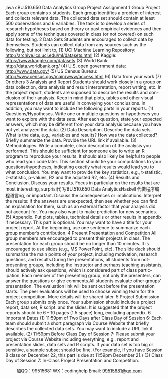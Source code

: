 java cBU.510.650 Data Analytics Group Project Assignment 
1          Group Project Each   group   contains x students.    Each   group   identifies   a   problem   of   interest   and   collects   relevant   data.    The   collected   data   set   should   contain   at   least 500 observations   and 6 variables.    The   task   is   to   develop   a   series   of research   hypotheses   based   on   theory   or   past   empirical   evidences   and   then   apply   some   of the   techniques   covered   in   class   (or   not   covered)   on   such   data   for   testing.
2 Data Sets 
Students   are   encouraged   to   collect   data   by   themselves.   Students   can   collect   data   from   any   sources   such   as   the   following,   but   not   limit   to,
(1)   UCI   Machine   Learning   Repository: http://archive.ics.uci.edu/ml/datasets.html 
(2)   Kaggle: https://www.kaggle.com/datasets 
(3)   World Bank: http://data.worldbank.org/ 
(4)   U.S. open government   data: http://www.data.gov/ 
(5)   US   Census   Bureau: http://www.census.gov/main/www/access.html 
(6)      Data   from   your   work
(7)    Or   others
3 Analysis and Report Students   should work   closely   in   a group on   data   collection,   data   analysis   and result   interpretation,   report   writing,   etc.    In   the   project   report,   students   are   supposed   to   describe   the   results   and   con-   clusion   of their   analysis.    Keep   in   mind   that   plots,   tables   and   other   visual   representations   of data   are   useful   in   conveying   your   conclusions.   In   addition,   you   may   want   to   include   the   following   parts in   your   reports.
(1) Questions/Hypotheses. Write   one   or   multiple   questions   or   hypotheses   you   want   to   explore   with   the   data   sets.    After   each   question,   state   your   expected   answers,   which   may   be   different   from   your   data   analysis   because   you   have   not   yet   analyzed   the   data.
(2) Data Description. Describe   the   data   sets.   What   is   the   data, e.g.,   variables   and   results?    How was   the   data   collected?   Briefly   summarize   the   data.   Provide   the   URL   link   if available.
(3) Methodologies. Write   a   complete,   clear   description   of   the   analysis   you   performed.       This should   be   sufficient   for   someone   else   to   write   an   R   program   to   reproduce   your   results.       It   should   also   likely   be   helpful   to   people   who   read   your   code   later.    This   section   should   tie   your computations   to   your   questions/hypotheses,   indicating   exactly   what   results   would   lead   you   to   what   conclusion.      You   may   want   to   provide   the   key   statistics,   e.g.,   t-statistic,   z-statistic,   p-values,   R2    and   the   adjusted   R2,   etc.
(4) Results and Conclusion. Discuss   your   results.    Focus   in   particular   on   the   results   that   are most   interesting,   surprisi代 写BU.510.650 Data AnalyticsHaskell
代做程序编程语言ng,   or   important.   Discuss   the   consequences   or   implications.    Interpret the   results:    if   the   answers   are   unexpected,   then   see   whether   you   can   find   an   explanation   for   them,   such   as   an   external   factor   that   your   analysis   did   not   account   for.   You   may   also   want   to make   prediction   for   new   scenarios.
(5) Appendix. Put   plots,   tables,   technical   details   or   other   results   in   appendix   if necessary.   This   part   is   optional.
You   may   want   to   have   a   title   for   your   project   report.       At      the   beginning,    use      one      sentence      to summarize    each   group    member’s    contribution.
4          Present Presentation and Competition All   group   members   are   encouraged   to   present   their   projects   in   class.      The   presentation   for   each   group   should   be   no   longer   than 10 minutes.    It   is   encouraged   to   use   slides   (e.g.,   MS   PowerPoint,   etc).       The      slide   deck   should   summarize   the   main   points   of   your   project,    including   motivation,   research   questions,   and   results.During   the   presentations,   all   students   from   not-presenting   groups,   including   the   instructor   and   perhaps   teaching   assistants,   should   actively   ask   questions,   which   is   considered   part   of class   partic-   ipation.    Each   member   of the   presenting   group,   not   only   the   presenters,   can   answer   the   questions   or   give   comments.All   students   evaluate   other   groups’   presentation.    The   evaluation   link   will   be   sent   out   before   the   presentation   starts.       The      peer   evaluations   will   be   used   to   choose   winning   team   for   the   project competition.   More   details   will   be   shared   later.
5 Project Submission Each   group   submits   only   once.   Your   submission   should   include   a   project   report,   data   set,   R   script. and   the   slides.      It   is   suggested   that   the   project   reports   should   be   6   –   10   pages   (1.5   space)   long,   excluding   appendix.
6 Important Dates 
(1) 11:59pm of Two Days after Class Day of Session 6: Each   team   should   submit   a   short paragraph   via   Course   Website   that   briefly   describes   the   collected   data   sets.   You   may   want   to   include   a   URL   link   if available.
(2) 11:59pm Before Class Day of Session 7: Please   submit   your   project   via   Course   Website including   everything,   e.g.,   report   and   presentation   slides,   data   sets   and   R   scripts.   If   your   data set   is   too   big   or   sensitive,   a   sample   subset   should   be   fine.    (For   example,   if you   have   Session   8   class   on   December   22,   this   part   is   due   at   11:59pm   December   21.)
(3) Class Day of Session 7: In-Class   Project   Presentation   and    Competition.

         
加QQ：99515681  WX：codinghelp  Email: 99515681@qq.com
